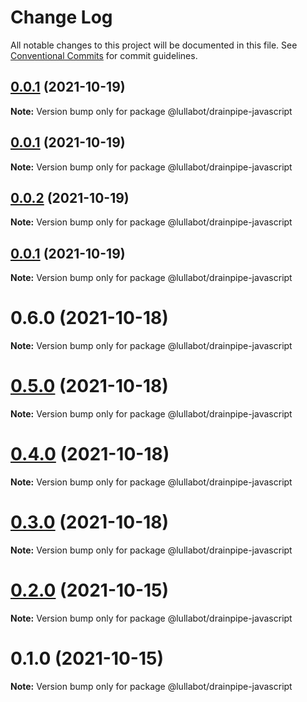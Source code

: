 # Change Log

All notable changes to this project will be documented in this file.
See [Conventional Commits](https://conventionalcommits.org) for commit guidelines.

## [0.0.1](https://github.com/lullabot/drainpipe/compare/@lullabot/drainpipe-javascript@0.0.2...@lullabot/drainpipe-javascript@0.0.1) (2021-10-19)

**Note:** Version bump only for package @lullabot/drainpipe-javascript





## [0.0.1](https://github.com/lullabot/drainpipe/compare/@lullabot/drainpipe-javascript@0.0.2...@lullabot/drainpipe-javascript@0.0.1) (2021-10-19)

**Note:** Version bump only for package @lullabot/drainpipe-javascript





## [0.0.2](https://github.com/lullabot/drainpipe/compare/@lullabot/drainpipe-javascript@0.0.1...@lullabot/drainpipe-javascript@0.0.2) (2021-10-19)

**Note:** Version bump only for package @lullabot/drainpipe-javascript





## [0.0.1](https://github.com/lullabot/drainpipe/compare/@lullabot/drainpipe-javascript@0.6.0...@lullabot/drainpipe-javascript@0.0.1) (2021-10-19)

**Note:** Version bump only for package @lullabot/drainpipe-javascript





# 0.6.0 (2021-10-18)

**Note:** Version bump only for package @lullabot/drainpipe-javascript





# [0.5.0](https://github.com/lullabot/drainpipe/compare/@lullabot/drainpipe-javascript@0.4.0...@lullabot/drainpipe-javascript@0.5.0) (2021-10-18)

**Note:** Version bump only for package @lullabot/drainpipe-javascript





# [0.4.0](https://github.com/lullabot/drainpipe/compare/@lullabot/drainpipe-javascript@0.3.0...@lullabot/drainpipe-javascript@0.4.0) (2021-10-18)

**Note:** Version bump only for package @lullabot/drainpipe-javascript





# [0.3.0](https://github.com/lullabot/drainpipe/compare/@lullabot/drainpipe-javascript@0.2.0...@lullabot/drainpipe-javascript@0.3.0) (2021-10-18)

**Note:** Version bump only for package @lullabot/drainpipe-javascript





# [0.2.0](https://github.com/lullabot/drainpipe/compare/@lullabot/drainpipe-javascript@0.1.0...@lullabot/drainpipe-javascript@0.2.0) (2021-10-15)

**Note:** Version bump only for package @lullabot/drainpipe-javascript





# 0.1.0 (2021-10-15)

**Note:** Version bump only for package @lullabot/drainpipe-javascript

